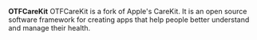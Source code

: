 **OTFCareKit**
OTFCareKit is a fork of Apple's CareKit. It is an open source software framework for creating apps that help people better understand and manage their health.
